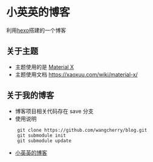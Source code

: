 # 小英英的博客

利用[hexo](https://hexo.io/zh-cn/docs/)搭建的一个博客

## 关于主题
- 主题使用的是 [Material X](https://xaoxuu.com/projects/)
- 主题使用文档 https://xaoxuu.com/wiki/material-x/

## 关于我的博客
- 博客项目相关代码存在 save 分支
- 使用说明
```
    git clone https://github.com/wangcherry/blog.git
    git submodule init
    git submodule update
```
- [小英英的博客](https://wangcherry.github.io/blog/)